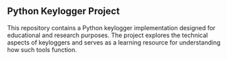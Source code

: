## Python Keylogger Project

This repository contains a Python keylogger implementation designed for educational and research purposes. The project explores the technical aspects of keyloggers and serves as a learning resource for understanding how such tools function.
